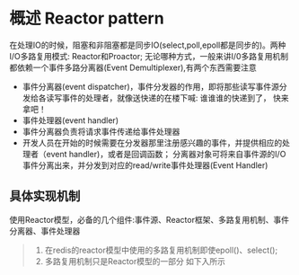 # 概述 Reactor pattern
在处理IO的时候，阻塞和非阻塞都是同步IO(select,poll,epoll都是同步的)。两种I/O多路复用模式: Reactor和Proactor; 无论哪种方式，一般来讲I/0多路复用机制都依赖一个事件多路分离器(Event Demultiplexer),有两个东西需要注意
- 事件分离器(event dispatcher)，事件分发器的作用，即将那些读写事件源分发给各读写事件的处理者，就像送快递的在楼下喊: 谁谁谁的快递到了， 快来拿吧！
- 事件处理器(event handler)
- 事件分离器负责将请求事件传递给事件处理器
- 开发人员在开始的时候需要在分发器那里注册感兴趣的事件，并提供相应的处理者（event handler)，或者是回调函数；
分离器对象可将来自事件源的I/O事件分离出来，并分发到对应的read/write事件处理器(Event Handler)

## 具体实现机制
使用Reactor模型，必备的几个组件:事件源、Reactor框架、多路复用机制、事件分离器、事件处理器
>1. 在redis的reactor模型中使用的多路复用机制即使epoll()、select();
>2. 多路复用机制只是Reactor模型的一部分
如下入所示
![]()




